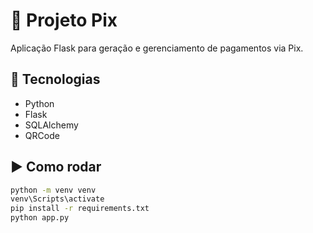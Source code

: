 # 💸 Projeto Pix

Aplicação Flask para geração e gerenciamento de pagamentos via Pix.

## 🚀 Tecnologias
- Python
- Flask
- SQLAlchemy
- QRCode

## ▶️ Como rodar
```bash
python -m venv venv
venv\Scripts\activate
pip install -r requirements.txt
python app.py
